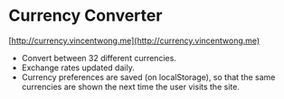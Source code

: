 # **Currency Converter** #
[http://currency.vincentwong.me](http://currency.vincentwong.me)

* Convert between 32 different currencies.
* Exchange rates updated daily.
* Currency preferences are saved (on localStorage), so that the same currencies are shown the next time the user visits the site.

